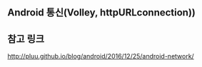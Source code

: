 ## Android 통신(Volley, httpURLconnection))

## 참고 링크
http://pluu.github.io/blog/android/2016/12/25/android-network/